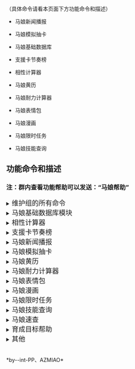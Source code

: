 （具体命令请看本页面下方功能命令和描述）

+ 马娘新闻播报 

+ 马娘模拟抽卡

+ 马娘基础数据库

+ 支援卡节奏榜

+ 相性计算器

+ 马娘黄历

+ 马娘耐力计算器

+ 马娘表情包

+ 马娘漫画

+ 马娘限时任务

+ 马娘技能查询

</details>

## 功能命令和描述

### 注：群内查看功能帮助可以发送：“马娘帮助”

<details>
<summary><font size = 4>维护组的所有命令</font></summary>

 <br>· 马娘数据库的：

手动更新马娘数据</br>

 <br>· 马娘相性的：

手动更新相性信息</br>

 <br>· 马娘抽卡的：</br>

 <br> 1更新马娘信息 </br>

 <br> 2重载赛马娘卡池 </br>

 <br>· 马娘表情包的：

手动更新马娘表情包 </br>

 <br>· 马娘漫画的：

手动更新马娘漫画 </br>

 <br>· 马娘限时任务的：

手动更新限时任务 </br>

 <br>· 马娘技能的：

手动更新马娘技能 </br>

 <br>· 马娘新闻的：</br>

<br>马娘新闻翻译转发模式on </br>

<br>马娘新闻翻译转发模式off </br>

</details>

<details>
<summary><font size = 4>马娘基础数据库模块</font></summary>

 <br>功能命令  |  介绍  </br> 
 <br>查今天生日马娘 | 看看今天哪只马娘生日(仅限马娘) </br>     
 <br>查马娘生日 xx | xx为马娘名字，查询这只马娘是哪天生日(仅限马娘) </br>      
 <br>查生日马娘 m-d | m-d就是 m月d日 ，查询这天有哪些马娘生日(仅限马娘) </br>       
 <br>查角色id xx | xx为角色名字</br>
 <br> 查角色日文名 xx | xx为角色名字 </br>     
 <br> 查角色中文名 xx | xx为角色名字  </br>     
 <br> 查角色英文名 xx | xx为角色名字</br>     
 <br> 查角色分类 xx | xx为角色名字 </br>      
  <br>查角色语音 xx | xx为角色名字 </br>
 <br> 查角色头像 xx | xx为角色名字  </br>    
 <br> 查角色cv xx | xx为角色名字    </br>
 <br> 查角色身高 xx | xx为角色名字 </br>   
  <br>查角色体重 xx | xx为角色名字  </br> 
 <br> 查角色三围 xx | xx为角色名字   </br>
  <br>查角色制服 xx | xx为角色名字   </br>
  <br>查角色决胜服 xx | xx为角色名字  </br> 
 <br> 查角色原案 xx | xx为角色名字   </br>
  <br>查角色适应性 xx | xx为角色名字   </br>
  <br>手动更新马娘数据 | 功能限维护组   </br>
  <br>(每天1:31自动更新马娘数据) | 该功能没有命令   </br>
  <br>(每天9:31自动推送该日生日的马娘) | 该功能没有命令  </br>

</details>

<details>
<summary><font size = 4>相性计算器</font></summary>

 <br>功能命令 | 介绍    </br>
 <br>马娘相性帮助 | 看看详细帮助内容  </br>   
 <br>查相性 本体 父母1 祖父母1 祖父母2 父母2 祖父母3 祖父母4 胜鞍数：</br><br>1.直接按照下面的指令写马名即可，请按顺序写，注意空格别漏</br><br>2.胜鞍数为胜鞍+金牌的总个数，类型为整数，且可写可不写</br><br>3.判断胜鞍：(父母1和祖父母1相同的重赏胜场数)+(父母1和祖父母2相同的重赏胜场数)+(父母2和祖父母3相同的重赏胜场数)+(父母2和祖父母4相同的重赏胜场数) </br>   
 <br>查相性 本体 父母1 祖父母1 祖父母2 父母2 祖父母3 祖父母4 | 同上，表示可以不加胜鞍   </br>
 <br>查相性 马娘1 马娘2 | 查两只马娘之间的相性，这里不可以加胜鞍   </br>
 <br>相性榜 马娘 | 相性榜是指生成对这只马娘相性最好的马娘排行榜 </br>  

</details>

<details>
<summary><font size = 4>支援卡节奏榜</font></summary>

 <br>功能命令 | 介绍   </br> 
<br> 速卡节奏榜 | 对应速度卡  </br>  
 <br>耐卡节奏榜 | 对应耐力卡   </br> 
<br> 力卡节奏榜 | 对应力量卡   </br> 
 <br>根卡节奏榜 | 对应根性卡  </br>  
 <br>智卡节奏榜 | 对应智力卡  </br>  
  
</details>

<details>
<summary><font size = 4>马娘新闻播报</font></summary>

  <br>功能命令 | 介绍    </br> 
 <br> 马娘新闻 | 查看最近五条新闻   </br> 
  <br>新闻翻译 | 查看翻译命令和新闻编号（限近5条）</br>    
 <br> 新闻翻译 1 | 翻译第1条新闻，编号可选值(1/2/3/4/5)   </br> 
 <br> (马娘新闻推送) | 该功能没有命令  </br> 

</details>

<details>
<summary><font size = 4>马娘模拟抽卡</font></summary>

 <br> 功能命令 | 介绍   </br> 
 <br> 查看马娘卡池 | 看马娘当前的池子  </br>  
 <br> @bot马娘单抽 | 马娘池子单抽   </br> 
 <br> @bot马娘十连 | 马娘池子十连   </br> 
  <br>@bot马之井 | 马娘池子抽一井   </br> 
  <br>@bot育成卡单抽 | 育成卡池子单抽   </br> 
  <br>@bot育成卡十连 | 育成卡池子十连   </br> 
 <br> @bot育成卡井 | 育成卡池子抽一井   </br> 
 <br> 更新马娘信息 | 更新图片数据等并自动重载赛马娘卡池，功能限维护组</br>    
 <br> 重载赛马娘卡池 | 仅刷新马娘当前UP卡池的信息（不含图片数据），功能限维护组   </br> 
 <br> (每天4点自动更新马娘信息) | 该功能没有命令   </br> 

</details>

<details>
<summary><font size = 4>马娘黄历</font></summary>

 <br> 功能命令 | 介绍</br>   
 <br> 马娘签到 | 看看今日的黄历？ </br>   

</details>

<details>
<summary><font size = 4>马娘耐力计算器</font></summary>

  <br>功能命令 | 介绍   </br>
  <br>马娘耐力帮助 | 看看详细帮助内容  </br> 
 <br> 举个例子：  </br>
  <br>算耐力<br>属性:1200 600 1200 600 700<br>适应性:逃马-A 芝-A 1600-A<br>干劲:绝好调 状况:良<br>固回:0 普回:0 金回:1 | 计算最低耐力需求</br>   

</details>

<details>
<summary><font size = 4>马娘表情包</font></summary>

  <br>功能命令 | 介绍   
  <br>马娘表情包帮助 | 看看详细帮助内容</br>   
  <br>马娘表情包 | 随机一张马娘游戏内的表情包</br>   
 <br> xxx表情包 | xxx为角色名字，没有该角色的表情包就不会有反应</br>   
 <br> x号表情包 | x为数字，是表情包的编号，编号不是整数就不会有反应 </br>  
 <br> 查表情包含义 xxx | xxx为角色名字，没有该角色的表情包就不会有反应   </br>
 <br> 查表情包含义 x号 | x为数字，是表情包的编号，编号不是整数就不会有反应   </br>

</details>

<details>
<summary><font size = 4>马娘漫画</font></summary>

 <br>功能命令 | 介绍   </br>
 <br>马娘漫画帮助 | 看看详细帮助内容  </br> 
<br> 马娘漫画 | 随机一张马娘游戏内的一格漫画</br>   
 <br>马娘漫画 xxx | xxx为角色名字，没有该角色的一格漫画就不会有反应 </br>  
<br> 马娘漫画 x号 | x为数字，是一格漫画的编号，编号不是整数就不会有反应   </br>
 
</details>

<details>
<summary><font size = 4>马娘限时任务</font></summary>

 <br> 功能命令 | 介绍</br>  
<br>  马娘限时任务帮助 | 看看详细帮助内容</br>   
<br>  限时任务列表 | 查看所有的限定任务标题对应编号 </br>  
<br>  限时任务x | x为列表中的编号，查看限时任务的内容 </br>  
<br>  手动更新限时任务 | 强制刷新列表，限维护组</br>   

</details>

<details>
<summary><font size = 4>马娘技能查询</font></summary>

 <br> 功能命令 | 介绍   </br> 
<br>  马娘技能帮助 | 看看详细帮助内容 </br>   
<br>  查技能 xxx | xxx为中/日文技能名<br>注意继承后的固有名为 "继承技/(固有名)"<br>例如"继承技/113転び114起き"</br>    
<br>  查技能 (条件1) (条件2)... | 查技能后面可以加任意1个或多个条件，用空格隔开<br>例如"查技能 通用 妨害（速度）"，条件可选项如下  </br>  
<br>  TIP | 不需要的可不选，另外由于存在复合技能，因此技能类型可多选  </br>  
<br>  稀有度可选 | ['普通', '传说', '独特', '普通·继承', '独特·继承', '剧情', '活动'] </br>   
<br>  条件限制可选 | ['通用', '短距离', '英里', '中距离', '长距离', '泥地', '逃马', '先行', '差行', '追马']   </br> 
 <br> 技能颜色可选 | ['绿色', '紫色', '黄色', '蓝色', '红色']  </br>  
 <br> 技能类型可多选 | ['被动（速度）', '被动（耐力）', '被动（力量）', '被动（毅力）', '被动（智力）',<br>'耐力恢复', '速度', '加速度', '出闸', '视野', '切换跑道',<br>'妨害（速度）', '妨害（加速度）', '妨害（心态）', '妨害（智力）', '妨害（耐力恢复）', '妨害（视野）',<br>'(未知)']</br>    

</details>

<details>
<summary><font size = 4>马娘速查</font></summary>

 <br> 功能命令 | 介绍   </br> 
<br>  马娘速查 | 查询马娘官网、种马库等相关网站 </br>

</details>

<details>
<summary><font size = 4>育成目标帮助</font></summary>
 <br> 功能命令 | 介绍   </br> 
<br>  查目标 xxx | xxx是马娘名，查该马娘在URA剧本的育成目标 </br>
<br>  查目标 xxx-f | 末尾加上-f为强制重新生成图片 </br>

</details>

<details>
<summary><font size = 4>其他</font></summary>
 <br> 功能命令 | 介绍   </br> 
<br> 马娘插件-v | 查看当前插件版本 </br>
<br></br>
<br> 现插件已自带跟踪新版更新，只要确保bot能访问Github即可，如不能访问请配置代理 </br>

</details>
<br> </br>
*by--int-PP、AZMIAO*